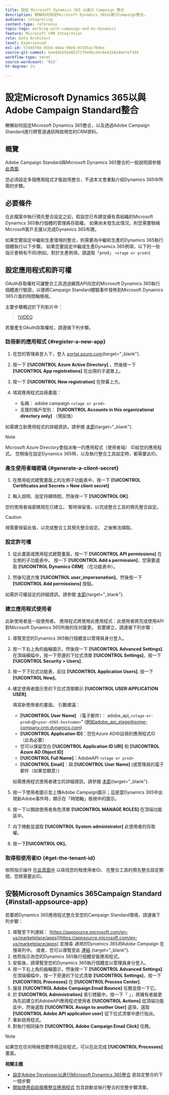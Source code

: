 ```yaml
---
title: 設定 Microsoft Dynamics 365 以進行 Campaign 整合
description: 瞭解如何設定Microsoft Dynamics 365以進行Campaign整合。
audience: integrating
content-type: reference
topic-tags: working-with-campaign-and-ms-dynamics
feature: Microsoft CRM Integration
role: Data Architect
level: Experienced
exl-id: 57e85f8e-65b4-44ea-98e6-0c555acf6dee
source-git-commit: bee4da592e0b3727949bc44c6e41b81d4e7e73d4
workflow-type: tm+mt
source-wordcount: '913'
ht-degree: 1%

---
```


# 設定Microsoft Dynamics 365以與Adobe Campaign Standard整合

瞭解如何設定Microsoft Dynamics 365整合，以及透過Adobe Campaign Standard進行跨管道通訊時啟用您的CRM資料。

## 概覽

Adobe Campaign Standard與Microsoft Dynamics 365整合的一般說明請參閱 [此頁面](../../integrating/using/d365-acs-get-started.md).

您必須設定多個應用程式才能啟用整合，不過本文會重點介紹Dynamics 365中所需的步驟。

## 必要條件

在此檔案中執行預先整合設定之前，假設您已布建並擁有貴組織的Microsoft Dynamics 365執行個體的管理員存取權。  如果尚未發生此情況，則您需要聯絡Microsoft客戶支援以完成Dynamics 365布建。

如果您要設定中繼和生產環境的整合，則需要為中繼和生產的Dynamics 365執行個體執行以下步驟。 如果您要設定中繼或生產Dynamics 365例項，以下的一些指示會稍有不同(例如，對於生產例項，請選取「prod」 `<stage or prod>`)

## 設定應用程式和許可權

OAuth存取權杖可讓整合工具透過網頁API向您的Microsoft Dynamics 365執行個體進行驗證，以便將Campaign Standard體驗事件發佈到Microsoft Dynamics 365介面的時間軸檢視。

主要步驟概述於下列影片中：

>[!VIDEO](https://video.tv.adobe.com/v/27637)

若要產生OAuth存取權杖，請遵循下列步驟。

### 註冊新的應用程式 {#register-a-new-app}

1. 在您的管理員登入下，登入 [portal.azure.com](https://portal.azure.com){target="_blank"}.

1. 按一下 **[!UICONTROL Azure Active Directory]** ，然後按一下 **[!UICONTROL App registrations]** 在出現的子選單上。

1. 按一下 **[!UICONTROL New registration]** 在熒幕上方。

1. 填寫應用程式註冊畫面：

   * 名稱： adobe campaign `<stage or prod>`
   * 支援的帳戶型別： **[!UICONTROL Accounts in this organizational directory only]** （預設值）

如需建立新應用程式的詳細資訊，請參閱 [本節](https://docs.microsoft.com/en-us/azure/active-directory/develop/quickstart-register-app){target="_blank"}.

>[!NOTE]
>
>Microsoft Azure Directory會指派唯一的應用程式（使用者端） ID給您的應用程式。 您稍後在設定Dynamics 365時，以及執行整合工具設定時，都需要此ID。

### 產生使用者端密碼 {#generate-a-client-secret}

1. 在應用程式總覽畫面上的左側子功能表中，按一下 **[!UICONTROL Certificates and Secrets > New client secret]**

1. 輸入說明、設定持續時間，然後按一下 **[!UICONTROL OK]**.

您的使用者端密碼現在已建立。 暫時保留值，以完成整合工具的預先整合設定。

>[!CAUTION]
>
>視需要保留此值，以完成整合工具預先整合設定。 之後無法擷取。


### 設定許可權

1. 從此畫面或應用程式總覽畫面，按一下 **[!UICONTROL API permissions]** 在左側的子功能表中。  按一下 **[!UICONTROL Add a permission]**，您需要選取 **[!UICONTROL Dynamics CRM]** （在功能表中）。

1. 然後勾選方塊 **[!UICONTROL user_impersonation]**，然後按一下 **[!UICONTROL Add permissions]** 按鈕。

如需許可權設定的詳細資訊，請參閱 [本節](https://docs.microsoft.com/en-us/azure/active-directory/develop/quickstart-configure-app-access-web-apis#add-permissions-to-access-web-apis){target="_blank"}.

### 建立應用程式使用者

此新使用者是一般使用者。 應用程式將使用此應用程式：此使用者將完成使用API對Microsoft Dynamics 365所做的任何變更。 若要建立，請遵循下列步驟：

1. 導覽至您的Dynamics 365執行個體並以管理員身分登入。

1. 按一下右上角的齒輪圖示，然後按一下 **[!UICONTROL Advanced Settings]**. 在頂端橫幅中，按一下旁邊的下拉式清單 **[!UICONTROL Settings]**，按一下 **[!UICONTROL Security > Users]**.

1. 按一下下拉式功能表，前往 **[!UICONTROL Application Users]**. 按一下&#x200B;**[!UICONTROL New]**。

1. 確定使用者圖示旁的下拉式清單顯示 **[!UICONTROL USER:APPLICATION USER]**.

   填寫新使用者的畫面。  引數建議：

   * **[!UICONTROL User Name]** （電子郵件）： adobe_api_`<stage-or-prod>`@`<your-d365-hostname>`&quot; (例如adobe_api_stage@some-company.crm.dynamics.com)
   * **[!UICONTROL Application ID]**：您在Azure AD中註冊的應用程式ID （此為必要）
   * 您可以保留空白 **[!UICONTROL Application ID URI]** 和 **[!UICONTROL Azure AD Object ID]**
   * **[!UICONTROL Full Name]**：AdobeAPI `<stage or prod>`
   * **[!UICONTROL Email]**：與 **[!UICONTROL User Name]** (或管理員的電子郵件（如果您願意）)

   如需應用程式使用者建立的詳細資訊，請參閱 [本節](https://docs.microsoft.com/en-gb/power-platform/admin/create-users-assign-online-security-roles#create-an-application-user){target="_blank"}.

1. 按一下使用者圖示並上傳Adobe Campaign圖示；這是當Dynamics 365中出現新Adobe事件時，顯示在「時間軸」檢視中的圖示。

1. 按一下以開啟使用者角色清單 **[!UICONTROL MANAGE ROLES]** 在頂端功能區中。

1. 向下捲動並選取 **[!UICONTROL System administrator]** 此使用者的存取權。

1. 按一下&#x200B;**[!UICONTROL OK]**。

### 取得租使用者ID {#get-the-tenant-id}

依照指示操作 [在此頁面中](https://docs.microsoft.com/en-us/onedrive/find-your-office-365-tenant-id) 以尋找您的租使用者ID。  在整合工具的預先整合設定期間，您將需要此ID。

## 安裝Microsoft Dynamics 365Campaign Standard {#install-appsource-app}

若要將Dynamics 365應用程式整合至您的Campaign Standard環境，請遵循下列步驟：

1. 導覽至下列連結： [https://appsource.microsoft.com/en-us/marketplace/apps](https://appsource.microsoft.com/en-us/marketplace/apps) 並搜尋 _適用於Dynamics 365的Adobe Campaign_ 在搜尋列中。
或者，您可以導覽至此 [連結](https://appsource.microsoft.com/en-us/product/dynamics-365/adobecampaign.re4snj-a4n7-5t6y-a14br-d5d1b?flightCodes=adobesignhide&amp;tab=Overview)
{target="_blank"}.
1. 依照指示為您的Dynamics 365執行個體安裝應用程式。
1. 安裝後，請導覽至您的Dynamics 365執行個體並以管理員身分登入。
1. 按一下右上角的齒輪圖示，然後按一下 **[!UICONTROL Advanced Settings]**. 在頂端橫幅中，按一下旁邊的下拉式清單 **[!UICONTROL Settings]**，按一下 **[!UICONTROL Processes]** 在 **[!UICONTROL Process Center]**.
1. 搜尋 **[!UICONTROL Adobe Campaign Email Bounce]** 任務並按一下它。
1. 於 **[!UICONTROL Administration]** 索引標籤中，按一下「 」，將擁有者變更為先前建立的AdobeAPI應用程式使用者 **[!UICONTROL Actions]** 從頂端功能區中，然後選取 **[!UICONTROL Assign to another User]** 選項，選取 **[!UICONTROL Adobe API application user]** 從下拉式清單中進行指派。
1. 重新啟用程式。
1. 對執行相同操作 **[!UICONTROL Adobe Campaign Email Click]** 任務。

>[!NOTE]
>
>如果您在任何時候想要停用這些程式，可以在此完成 **[!UICONTROL Processes]** 畫面。

**相關主題**

* [設定Adobe Developer以進行Microsoft Dynamics 365整合](../../integrating/using/d365-acs-configure-adobe-io.md) 是設定整合的下一個步驟
* [開始使用自助服務整合應用程式](../../integrating/using/d365-acs-self-service-app-quick-start-guide.md) 包含啟動並執行整合的完整步驟清單。
